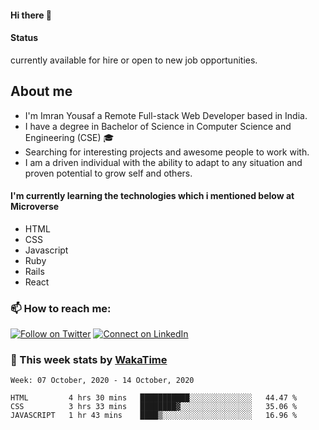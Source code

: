 
<h4>Hi there 👋</h4>

<h4>Status</h4>
<p> currently available for hire or open to new job opportunities.</p>

<h2>About me </h2>
<ul>
  <li>I'm Imran Yousaf a Remote Full-stack Web Developer based in India.</li>
  <li>I have a degree in Bachelor of Science in Computer Science and Engineering (CSE) 🎓</li>
  <li>Searching for interesting projects and awesome people to work with.</li>
  <li>I am a driven individual with the ability to adapt to any situation and proven potential to grow self and others.</li>
</ul>

<h4>I'm currently learning the technologies which i mentioned below at Microverse</h4>
<ul>
<li>HTML</li>
<li>CSS</li>
<li>Javascript</li>
<li>Ruby</li>
<li>Rails</li>
<li>React</li>
</ul>

### :mailbox: How to reach me:
[![Follow on Twitter](https://img.shields.io/badge/--twitter?label=Twitter&logo=Twitter&style=social)](https://twitter.com/imran56444) [![Connect on LinkedIn](https://img.shields.io/badge/--linkedin?label=LinkedIn&logo=LinkedIn&style=social)](https://www.linkedin.com/in/imran-yousaf-8777297b/)


### :construction_worker: This week stats by [WakaTime]('https://wakatime.com')
<!--START_SECTION:waka-->
```text
Week: 07 October, 2020 - 14 October, 2020

HTML         4 hrs 30 mins   ███████████░░░░░░░░░░░░░░   44.47 % 
CSS          3 hrs 33 mins   ████████▓░░░░░░░░░░░░░░░░   35.06 % 
JAVASCRIPT   1 hr 43 mins    ████▒░░░░░░░░░░░░░░░░░░░░   16.96 % 

